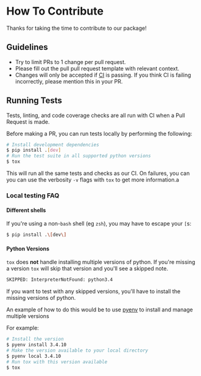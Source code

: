 # How To Contribute

Thanks for taking the time to contribute to our package!

## Guidelines

* Try to limit PRs to 1 change per pull request.
* Please fill out the pull pull request template with relevant context.
* Changes will only be accepted if [CI](https://travis-ci.com/klaviyo/matrix_enum)
is passing. If you think CI is failing incorrectly, please mention this in your PR.


## Running Tests

Tests, linting, and code coverage checks are all run with CI when a Pull
Request is made.

Before making a PR, you can run tests locally by performing the following:

```bash
# Install development dependencies
$ pip install .[dev]
# Run the test suite in all supported python versions
$ tox
```

This will run all the same tests and checks as our CI. On failures, you can
you can use the verbosity `-v` flags with `tox` to get more information.a

### Local testing FAQ

#### Different shells
If you're using a non-`bash` shell (eg `zsh`), you may have to escape your `[`s:

```bash
$ pip install .\[dev\]
```

#### Python Versions

`tox` does **not** handle installing multiple versions of python. If you're missing
a version `tox` will skip that version and you'll see a skipped note.

```bash
SKIPPED: InterpreterNotFound: python3.4
```

If you want to test with any skipped versions, you'll have to install the missing
versions of python.

An example of how to do this would be to use [pyenv](https://github.com/pyenv/pyenv)
to install and manage multiple versions

For example:

```bash
# Install the version
$ pyenv install 3.4.10
# Make the version available to your local directory
$ pyenv local 3.4.10
# Run tox with this version available
$ tox
```
